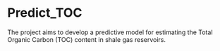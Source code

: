 # Predict_TOC
The project aims to develop a predictive model for estimating the Total Organic Carbon (TOC) content in shale gas reservoirs. 
